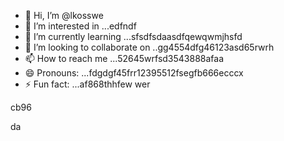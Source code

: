 - 👋 Hi, I’m @lkosswe
- 👀 I’m interested in ...edfndf
- 🌱 I’m currently learning ...sfsdfsdaasdfqewqwmjhsfd
- 💞️ I’m looking to collaborate on ..gg4554dfg46123asd65rwrh
- 📫 How to reach me ...52645wrfsd3543888afaa
- 😄 Pronouns: ...fdgdgf45frr12395512fsegfb666ecccx
- ⚡ Fun fact: ...af868thhfew
wer
<!---53gferdqxs
lkosswe/lkosswe is a ✨ special ✨ repository because its `README.md` (this file) appears on your GitHub profile.
You can click the Preview link to take a look at your changes.62632
--->cb96
da
